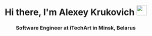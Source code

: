 
<h1 align="center">Hi there, I'm Alexey Krukovich
<img src="https://github.com/blackcater/blackcater/raw/main/images/Hi.gif" height="32"/></h1>
<h3 align="center">
  Software Engineer at iTechArt in Minsk, Belarus
</h3>
<!-- <h3 align="center">
  <a href='http://linkedin.com/in/алексей-крукович-914698182'>LinkedIn</a>
  •
  <a href='https://krukovich.github.io/'>Website</a>
</h3> -->
